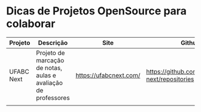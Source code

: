 # Dicas de Projetos OpenSource para colaborar

|Projeto      |Descrição                                                       |Site                                | Github                                         |
|-------------|----------------------------------------------------------------|------------------------------------|------------------------------------------------|
|UFABC Next   | Projeto de marcação de notas, aulas e avaliação de professores |https://ufabcnext.com/              | https://github.com/orgs/ufabc-next/repositories|
|             |                                                                |                                    |                                                |
